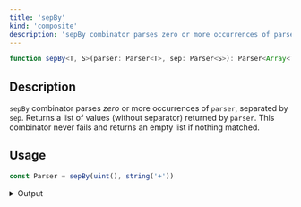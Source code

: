 ```yaml
---
title: 'sepBy'
kind: 'composite'
description: 'sepBy combinator parses zero or more occurrences of parser, separated by sep. Returns a list of values (without separator) returned by parser.'
---
```


```typescript {{ withLineNumbers: false }}
function sepBy<T, S>(parser: Parser<T>, sep: Parser<S>): Parser<Array<T>>
```

## Description

`sepBy` combinator parses *zero* or more occurrences of `parser`, separated by `sep`. Returns a list of values (without separator) returned by `parser`. This combinator never fails and returns an empty list if nothing matched.

## Usage

```typescript
const Parser = sepBy(uint(), string('+'))
```

<details>
  <summary>Output</summary>

  ### Success

  ```typescript
  run(Parser).with('1+2+3+4')

  {
    isOk: true,
    pos: 7,
    value: [ 1, 2, 3, 4 ]
  }
  ```

  ```typescript
  run(Parser).with('1-two')

  {
    isOk: true,
    pos: 1,
    value: [ 1 ]
  }
  ```

  ### Failure

  This combinator never fails.

  ```typescript
  run(Parser).with('one+two')

  {
    isOk: true,
    pos: 0,
    value: []
  }
  ```
</details>
